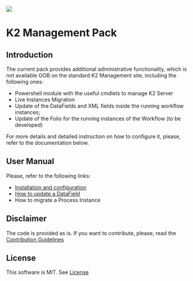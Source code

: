 [<img src="https://k2-konstantin.visualstudio.com/_apis/public/build/definitions/d32f7a6a-c550-4604-8ec5-b1c63413015c/5/badge"/>](https://k2-konstantin.visualstudio.com/EmailTemplate/_build/index?definitionId=5)

# K2 Management Pack
## Introduction
The current pack provides additional administrative functionality, which is not available OOB on the standard K2 Management site, including the following ones:
- Powershell module with the useful cmdlets to manage K2 Server
- Live Instances Migration
- Update of the DataFields and XML fields inside the running workflow instances;
- Update of the Folio for the running instances of the Workflow (to be developed)

For more details and detailed instruction on how to configure it, please, refer to the documentation below.

## User Manual
Please, refer to the following links:
- [Installation and configuration](https://github.com/dudelis/k2-management-pack/wiki/Installation-and-configuration)
- [How to update a DataField](https://github.com/dudelis/k2-management-pack/wiki/How-to-update-DataField)
- How to migrate a Process Instance

## Disclaimer
The code is provided as is. If you want to contribute, please, read the [Contribution Guidelines](CONTRIBUTION.md)

## License
This software is MIT. See [License](LICENSE)
